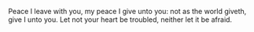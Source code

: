 Peace I leave with you, my peace I give unto you: not as the world giveth, give I unto you. Let not your heart be troubled, neither let it be afraid.
